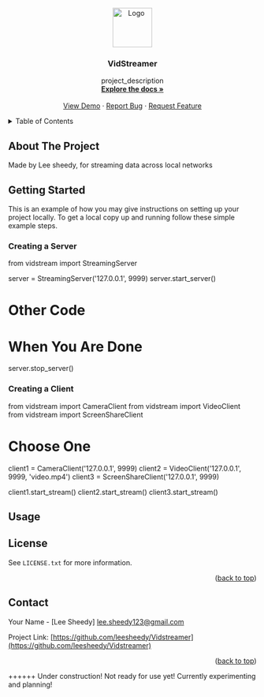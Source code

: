 <div id="top"></div>




<!-- VIDSTREAMER -->
<br />
<div align="center">
  <a href="https://github.com/leesheedy/Vidstream">
    <img src="https://www.google.com/url?sa=i&url=https%3A%2F%2Ftwitter.com%2Fvid_stream&psig=AOvVaw1gW0m75CT3WysTs-A1b8gZ&ust=1642231656345000&source=images&cd=vfe&ved=0CAsQjRxqFwoTCLjDjOjbsPUCFQAAAAAdAAAAABAD" alt="Logo" width="80" height="80">
  </a>

<h3 align="center">VidStreamer</h3>

  <p align="center">
    project_description
    <br />
    <a href="https://github.com/github_username/repo_name"><strong>Explore the docs »</strong></a>
    <br />
    <br />
    <a href="https://github.com/github_username/repo_name">View Demo</a>
    ·
    <a href="https://github.com/github_username/repo_name/issues">Report Bug</a>
    ·
    <a href="https://github.com/github_username/repo_name/issues">Request Feature</a>
  </p>
</div>



<!-- TABLE OF CONTENTS -->
<details>
  <summary>Table of Contents</summary>
  <ol>
    <li>
      <a href="#about-the-project">About The Project</a>
      <ul>
        <li><a href="#built-with">Built With</a></li>
      </ul>
    </li>
    <li>
      <a href="#getting-started">Getting Started</a>
      <ul>
        <li><a href="#prerequisites">Prerequisites</a></li>
        <li><a href="#installation">Installation</a></li>
      </ul>
    </li>
    <li><a href="#usage">Usage</a></li>
    <li><a href="#roadmap">Roadmap</a></li>
    <li><a href="#contributing">Contributing</a></li>
    <li><a href="#license">License</a></li>
    <li><a href="#contact">Contact</a></li>
    <li><a href="#acknowledgments">Acknowledgments</a></li>
  </ol>
</details>



<!-- ABOUT THE PROJECT -->
## About The Project

Made by Lee sheedy, for streaming data across local networks


<!-- GETTING STARTED -->
## Getting Started

This is an example of how you may give instructions on setting up your project locally.
To get a local copy up and running follow these simple example steps.

### Creating a Server
from vidstream import StreamingServer

server = StreamingServer('127.0.0.1', 9999)
server.start_server()

# Other Code

# When You Are Done
server.stop_server()

### Creating a Client

from vidstream import CameraClient
from vidstream import VideoClient
from vidstream import ScreenShareClient

# Choose One
client1 = CameraClient('127.0.0.1', 9999)
client2 = VideoClient('127.0.0.1', 9999, 'video.mp4')
client3 = ScreenShareClient('127.0.0.1', 9999)

client1.start_stream()
client2.start_stream()
client3.start_stream()
## Usage






<!-- LICENSE -->
## License

See `LICENSE.txt` for more information.

<p align="right">(<a href="#top">back to top</a>)</p>



<!-- CONTACT -->
## Contact

Your Name - [Lee Sheedy] lee.sheedy123@gmail.com

Project Link: [https://github.com/leesheedy/Vidstreamer](https://github.com/leesheedy/Vidstreamer)

<p align="right">(<a href="#top">back to top</a>)</p>


++++++
Under construction! Not ready for use yet! Currently experimenting and planning!

